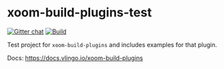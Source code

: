 # xoom-build-plugins-test

[![Gitter chat](https://badges.gitter.im/gitterHQ/gitter.png)](https://gitter.im/vlingo-platform-java/community)
[![Build](https://github.com/vlingo/xoom-build-plugins-test/workflows/Build/badge.svg)](https://github.com/vlingo/xoom-build-plugins-test/actions?query=workflow%3ABuild)

Test project for `xoom-build-plugins` and includes examples for that plugin.

Docs: https://docs.vlingo.io/xoom-build-plugins
